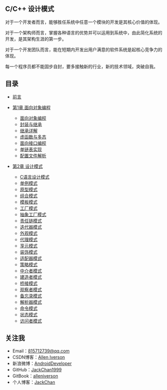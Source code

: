 ## C/C++ 设计模式

对于一个开发者而言，能够胜任系统中任意一个模块的开发是其核心价值的体现。

对于一个架构师而言，掌握各种语言的优势并可以运用到系统中，由此简化系统的开发，是其架构生涯的第一步。

对于一个开发团队而言，能在短期内开发出用户满意的软件系统是起核心竞争力的体现。

每一个程序员都不能固步自封，要多接触新的行业，新的技术领域，突破自我。

## 目录

* [前言](README.md)

* [第1章 面向对象编程](C语言面向对象编程/README.md)
    * [面向对象编程](C语言面向对象编程/面向对象编程.md)
    * [封装与继承](C语言面向对象编程/封装与继承.md)
    * [继承详解](C语言面向对象编程/继承详解.md)
    * [虚函数与多态](C语言面向对象编程/虚函数与多态.md)
    * [面向接口编程](C语言面向对象编程/面向接口编程.md)
    * [单链表实现](C语言面向对象编程/单链表实现.md)
    * [配置文件解析](C语言面向对象编程/配置文件解析.md)

* [第2章 设计模式](C语言设计模式/README.md)
    * [C语言设计模式](C语言设计模式/C语言设计模式.md)
    * [单例模式](C语言设计模式/单例模式.md)
    * [原型模式](C语言设计模式/原型模式.md)
    * [组合模式](C语言设计模式/组合模式.md)
    * [模板模式](C语言设计模式/模板模式.md)
    * [工厂模式](C语言设计模式/工厂模式.md)
    * [抽象工厂模式](C语言设计模式/抽象工厂模式.md)
    * [责任链模式](C语言设计模式/责任链模式.md)
    * [迭代器模式](C语言设计模式/迭代器模式.md)
    * [外观模式](C语言设计模式/外观模式.md)
    * [代理模式](C语言设计模式/代理模式.md)
    * [享元模式](C语言设计模式/享元模式.md)
    * [装饰模式](C语言设计模式/装饰模式.md)
    * [适配器模式](C语言设计模式/适配器模式.md)
    * [策略模式](C语言设计模式/策略模式.md)
    * [中介者模式](C语言设计模式/中介者模式.md)
    * [建造者模式](C语言设计模式/建造者模式.md)
    * [桥接模式](C语言设计模式/桥接模式.md)
    * [观察者模式](C语言设计模式/观察者模式.md)
    * [备忘录模式](C语言设计模式/备忘录模式.md)
    * [解析器模式](C语言设计模式/解析器模式.md)
    * [命令模式](C语言设计模式/命令模式.md)
    * [状态模式](C语言设计模式/状态模式.md)
    * [访问者模式](C语言设计模式/访问者模式.md)

## 关注我

- Email：<815712739@qq.com>
- CSDN博客：[Allen Iverson](http://blog.csdn.net/axi295309066)
- 新浪微博：[AndroidDeveloper](http://weibo.com/u/1848214604?topnav=1&wvr=6&topsug=1&is_all=1)
- GitHub：[JackChan1999](https://github.com/JackChan1999)
- GitBook：[alleniverson](https://www.gitbook.com/@alleniverson)
- 个人博客：[JackChan](https://jackchan1999.github.io/)